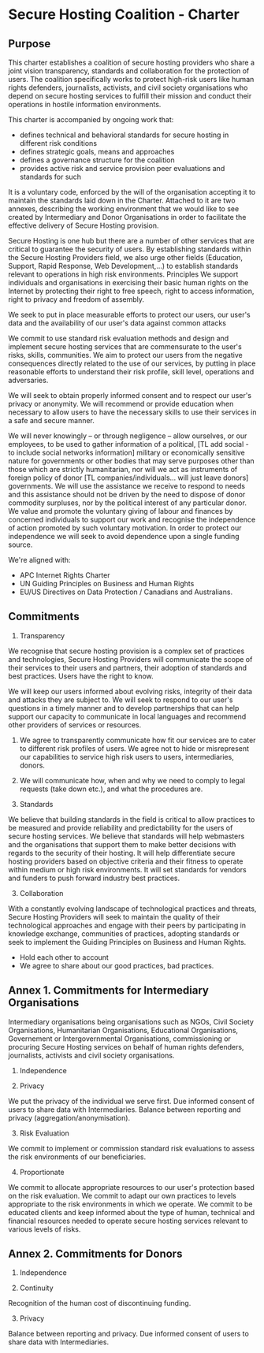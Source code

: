 Secure Hosting Coalition - Charter
==================================

Purpose
-------

This charter establishes a coalition of secure hosting providers who share a joint vision transparency, standards and collaboration for the protection of users. The coalition specifically works to protect high-risk users like human rights defenders, journalists, activists, and civil society organisations who depend on secure hosting services to fulfill their mission and conduct their operations in hostile information environments.

This charter is accompanied by ongoing work that:
 - defines technical and behavioral standards for secure hosting in different risk conditions
 - defines strategic goals, means and approaches
 - defines a governance structure for the coalition
 - provides active risk and service provision peer evaluations and standards for such

It is a voluntary code, enforced by the will of the organisation accepting it to maintain the standards laid down in the Charter. Attached to it are two annexes, describing the working environment that we would like to see created by Intermediary and Donor Organisations in order to facilitate the effective delivery of Secure Hosting provision.

Secure Hosting is one hub but there are a number of other services that are critical to guarantee the security of users. By establishing standards within the Secure Hosting Providers field, we also urge other fields (Education, Support, Rapid Response, Web Development,...) to establish standards relevant to operations in high risk environments.
Principles
We support individuals and organisations in exercising their basic human rights on the Internet by protecting their right to free speech, right to access information, right to privacy and freedom of assembly.

We seek to put in place measurable efforts to protect our users, our user's data and the availability of our user's data against common attacks

We commit to use standard risk evaluation methods and design and implement secure hosting services that are commensurate to the user's risks, skills, communities. We aim to protect our users from the negative consequences directly related to the use of our services, by putting in place reasonable efforts to understand their risk profile, skill level, operations and adversaries. 

We will seek to obtain properly informed consent and to respect our user's privacy or anonymity. We will recommend or provide education when necessary to allow users to have the necessary skills to use their services in a safe and secure manner.

We will never knowingly – or through negligence – allow ourselves, or our employees, to be used to gather information of a political, [TL add social - to include social networks information] military or economically sensitive nature for governments or other bodies that may serve purposes other than those which are strictly humanitarian, nor will we act as instruments of foreign policy of donor [TL companies/individuals… will just leave donors] governments. We will use the assistance we receive to respond to needs and this assistance should not be driven by the need to dispose of donor commodity surpluses, nor by the political interest of any particular 
donor. We value and promote the voluntary giving of labour and finances by concerned individuals to support our work and recognise the independence of action promoted by such voluntary motivation. In order to protect our independence we will seek to avoid dependence upon a single funding source. 

We're aligned with:
 - APC Internet Rights Charter
 -  UN Guiding Principles on Business and Human Rights 
 -  EU/US Directives on Data Protection / Canadians and Australians.

Commitments
-----------

1. Transparency

We recognise that secure hosting provision is a complex set of practices and technologies, Secure Hosting Providers will communicate the scope of their services to their users and partners, their adoption of standards and best practices. Users have the right to know.

We will keep our users informed about evolving risks, integrity of their data and attacks they are subject to. We will seek to respond to our user's questions in a timely manner and to develop partnerships that can help support our capacity to communicate in local languages and recommend other providers of services or resources.

  1.  We agree to transparently communicate how fit our services are to cater to different risk profiles of users. We agree not to hide or misrepresent our capabilities to service high risk users to users, intermediaries, donors.
  2.  We will communicate how, when and why we need to comply to legal requests (take down etc.), and what the procedures are.

2. Standards

We believe that building standards in the field is critical to allow practices to be measured and provide reliability and predictability for the users of secure hosting services. We believe that standards will help webmasters and the organisations that support them to make better decisions with regards to the security of their hosting. It will help differentiate secure hosting providers based on objective criteria and their fitness to operate within medium or high risk environments. It will set standards for vendors and funders to push forward industry best practices.

3. Collaboration

With a constantly evolving landscape of technological practices and threats, Secure Hosting Providers will seek to maintain the quality of their technological approaches and engage with their peers by participating in knowledge exchange, communities of practices, adopting standards or seek to implement the Guiding Principles on Business and Human Rights.

 - Hold each other to account
 - We agree to share about our good practices, bad practices.

Annex 1. Commitments for Intermediary Organisations
---------------------------------------------------

Intermediary organisations being organisations such as NGOs, Civil Society Organisations, Humanitarian Organisations, Educational Organisations, Governement or Intergovernmental Organisations, commissioning or procuring Secure Hosting services on behalf of human rights defenders, journalists, activists and civil society organisations.

1. Independence

2. Privacy

We put the privacy of the individual we serve first. Due informed consent of users to share data with Intermediaries. Balance between reporting and privacy (aggregation/anonymisation).

3. Risk Evaluation

We commit to implement or commission standard risk evaluations to assess the risk environments of our beneficiaries.

4. Proportionate

We commit to allocate appropriate resources to our user's protection based on the risk evaluation.
We commit to adapt our own practices to levels appropriate to the risk environments in which we operate.
We commit to be educated clients and keep informed about the type of human, technical and financial resources needed to operate secure hosting services relevant to various levels of risks.

Annex 2. Commitments for Donors
-------------------------------

1. Independence

2. Continuity

Recognition of the human cost of discontinuing funding.

3. Privacy

Balance between reporting and privacy. Due informed consent of users to share data with Intermediaries. 